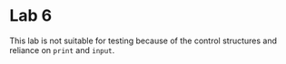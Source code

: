 # Lab 6

This lab is not suitable for testing because of the control structures and reliance on `print` and `input`.
